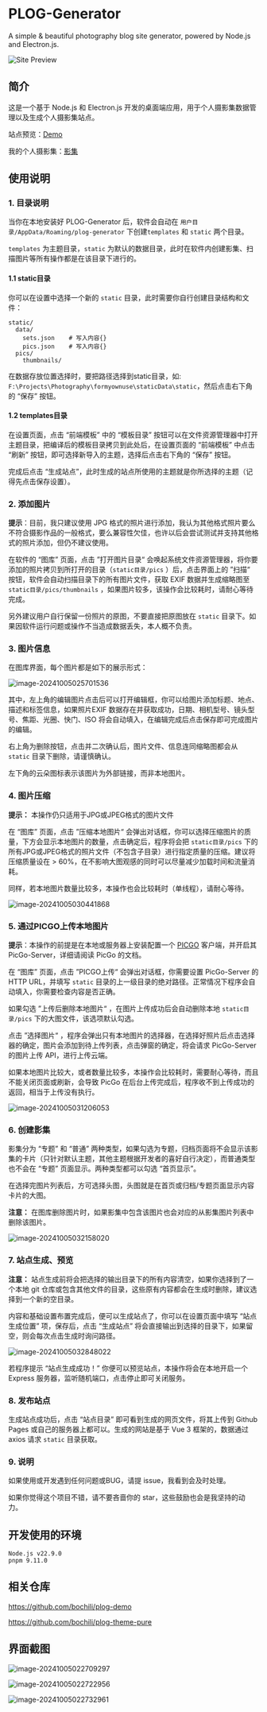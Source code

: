 # PLOG-Generator

A simple & beautiful photography blog site generator, powered by Node.js and Electron.js.

![Site Preview](https://cdn.jsdelivr.net/gh/bochili/cdn3/photos/202410051317224.png)

## 简介

这是一个基于 Node.js 和 Electron.js 开发的桌面端应用，用于个人摄影集数据管理以及生成个人摄影集站点。

站点预览：[Demo](http://plogdemo.bochi.ink/)

我的个人摄影集：[影集](http://photo.bochi.ink/)

## 使用说明

### 1. 目录说明

当你在本地安装好 PLOG-Generator 后，软件会自动在 `用户目录/AppData/Roaming/plog-generator` 下创建`templates` 和 `static` 两个目录。

`templates` 为主题目录，`static` 为默认的数据目录，此时在软件内创建影集、扫描图片等所有操作都是在该目录下进行的。

#### 1.1 static目录

你可以在设置中选择一个新的 `static` 目录，此时需要你自行创建目录结构和文件：

```
static/
  data/
    sets.json    # 写入内容{}
    pics.json    # 写入内容{}
  pics/
    thumbnails/
```

在数据存放位置选择时，要把路径选择到static目录，如: `F:\Projects\Photography\formyownuse\staticData\static`，然后点击右下角的 “保存” 按钮。

#### 1.2 templates目录

在设置页面，点击 “前端模板” 中的 “模板目录” 按钮可以在文件资源管理器中打开主题目录，把编译后的模板目录拷贝到此处后，在设置页面的 “前端模板” 中点击 “刷新” 按钮，即可选择新导入的主题，选择后点击右下角的 “保存” 按钮。

完成后点击 “生成站点”，此时生成的站点所使用的主题就是你所选择的主题（记得先点击保存设置）。

### 2. 添加图片

**提示**：目前，我只建议使用 JPG 格式的照片进行添加，我认为其他格式照片要么不符合摄影作品的一般格式，要么兼容性欠佳，也许以后会尝试测试并支持其他格式的照片添加，但仍不建议使用。

在软件的 “图库” 页面，点击 ”打开图片目录“ 会唤起系统文件资源管理器，将你要添加的照片拷贝到所打开的目录（`static目录/pics` ）后，点击界面上的 ”扫描“ 按钮，软件会自动扫描目录下的所有图片文件，获取 EXIF 数据并生成缩略图至 `static目录/pics/thumbnails` ，如果图片较多，该操作会比较耗时，请耐心等待完成。

另外建议用户自行保留一份照片的原图，不要直接把原图放在 `static` 目录下。如果因软件运行问题或操作不当造成数据丢失，本人概不负责。

### 3. 图片信息

在图库界面，每个图片都是如下的展示形式：

![image-20241005025701536](https://cdn.jsdelivr.net/gh/bochili/cdn3/photos/202410050257570.png)

其中，左上角的编辑图片点击后可以打开编辑框，你可以给图片添加标题、地点、描述和标签信息，如果照片EXIF 数据存在并获取成功，日期、相机型号、镜头型号、焦距、光圈、快门、ISO 将会自动填入，在编辑完成后点击保存即可完成图片的编辑。

右上角为删除按钮，点击并二次确认后，图片文件、信息连同缩略图都会从 `static` 目录下删除，请谨慎确认。

左下角的云朵图标表示该图片为外部链接，而非本地图片。

### 4. 图片压缩

**提示：** 本操作仍只适用于JPG或JPEG格式的图片文件

在 “图库” 页面，点击 ”压缩本地图片“ 会弹出对话框，你可以选择压缩图片的质量，下方会显示本地图片的数量，点击确定后，程序将会把 `static目录/pics` 下的所有JPG或JPEG格式的照片文件（不包含子目录）进行指定质量的压缩。建议将压缩质量设在 > 60%，在不影响大图观感的同时可以尽量减少加载时间和流量消耗。

同样，若本地图片数量比较多，本操作也会比较耗时（单线程），请耐心等待。

![image-20241005030441868](https://cdn.jsdelivr.net/gh/bochili/cdn3/photos/202410050304903.png)

### 5. 通过PICGO上传本地图片

**提示**：本操作的前提是在本地或服务器上安装配置一个 [PICGO](https://github.com/Molunerfinn/PicGo) 客户端，并开启其 PicGo-Server，详细请阅读 PicGo 的文档。

在 “图库” 页面，点击 ”PICGO上传“ 会弹出对话框，你需要设置 PicGo-Server 的 HTTP URL，并填写 `static` 目录的上一级目录的绝对路径。正常情况下程序会自动填入，你需要检查内容是否正确。

如果勾选 ”上传后删除本地图片“ ，在图片上传成功后会自动删除本地 `static目录/pics` 下的大图文件，该选项默认勾选。

点击 ”选择图片“ ，程序会弹出只有本地图片的选择器，在选择好照片后点击选择器的确定，图片会添加到待上传列表，点击弹窗的确定，将会请求 PicGo-Server 的图片上传 API，进行上传云端。

如果本地图片比较大，或者数量比较多，本操作会比较耗时，需要耐心等待，而且不能关闭页面或刷新，会导致 PicGo 在后台上传完成后，程序收不到上传成功的返回，相当于上传没有执行。

![image-20241005031206053](https://cdn.jsdelivr.net/gh/bochili/cdn3/photos/202410050312094.png)

### 6. 创建影集

影集分为 “专题” 和 “普通” 两种类型，如果勾选为专题，归档页面将不会显示该影集的卡片（只针对默认主题，其他主题根据开发者的喜好自行决定），而普通类型也不会在 “专题” 页面显示。两种类型都可以勾选 “首页显示”。

在选择完图片列表后，方可选择头图，头图就是在首页或归档/专题页面显示内容卡片的大图。

**注意：** 在图库删除图片时，如果影集中包含该图片也会对应的从影集图片列表中删除该图片。

![image-20241005032158020](https://cdn.jsdelivr.net/gh/bochili/cdn3/photos/202410050321071.png)

### 7. 站点生成、预览

**注意：** 站点生成前将会把选择的输出目录下的所有内容清空，如果你选择到了一个本地 git 仓库或包含其他文件的目录，这些原有内容都会在生成时删除，建议选择到一个新的空目录。

内容和基础设置布置完成后，便可以生成站点了，你可以在设置页面中填写 “站点生成位置” 项，保存后，点击 “生成站点” 将会直接输出到选择的目录下，如果留空，则会每次点击生成时询问路径。

![image-20241005032848022](https://cdn.jsdelivr.net/gh/bochili/cdn3/photos/202410050328051.png)

若程序提示 “站点生成成功！” 你便可以预览站点，本操作将会在本地开启一个 Express 服务器，监听随机端口，点击停止即可关闭服务。

### 8. 发布站点

生成站点成功后，点击 “站点目录” 即可看到生成的网页文件，将其上传到 Github Pages 或自己的服务器上都可以。生成的网站是基于 Vue 3 框架的，数据通过 axios 请求 `static` 目录获取。 

### 9. 说明

如果使用或开发遇到任何问题或BUG，请提 issue，我看到会及时处理。

如果你觉得这个项目不错，请不要吝啬你的 star，这些鼓励也会是我坚持的动力。

## 开发使用的环境

```
Node.js v22.9.0
pnpm 9.11.0
```

## 相关仓库

https://github.com/bochili/plog-demo

https://github.com/bochili/plog-theme-pure

## 界面截图

![image-20241005022709297](https://cdn.jsdelivr.net/gh/bochili/cdn3/photos/202410050227529.png)

![image-20241005022722956](https://cdn.jsdelivr.net/gh/bochili/cdn3/photos/202410050227180.png)

![image-20241005022732961](https://cdn.jsdelivr.net/gh/bochili/cdn3/photos/202410050227022.png)
